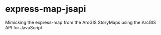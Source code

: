 # express-map-jsapi
Mimicking the express-map from the ArcGIS StoryMaps using the ArcGIS API for JavaScript
